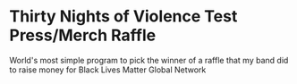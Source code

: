 # Thirty Nights of Violence Test Press/Merch Raffle
World's most simple program to pick the winner of a raffle that my band did to raise money for
Black Lives Matter Global Network